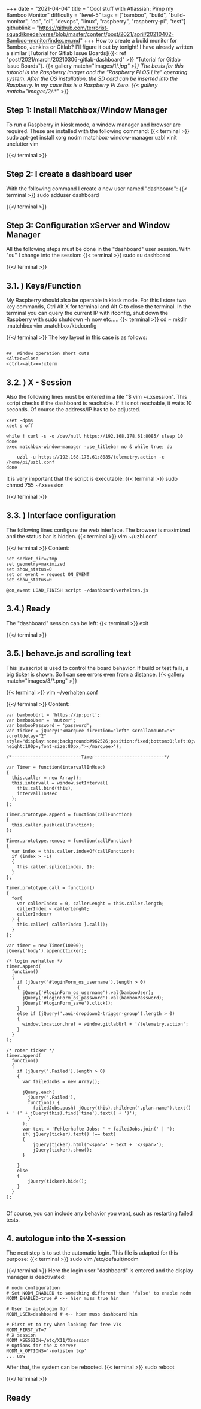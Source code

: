 +++
date = "2021-04-04"
title = "Cool stuff with Atlassian: Pimp my Bamboo Monitor"
difficulty = "level-5"
tags = ["bamboo", "build", "build-monitor", "cd", "ci", "devops", "linux", "raspberry", "raspberry-pi", "test"]
githublink = "https://github.com/terrorist-squad/knedelverse/blob/master/content/post/2021/april/20210402-Bamboo-monitor/index.en.md"
+++
How to create a build monitor for Bamboo, Jenkins or Gitlab? I'll figure it out by tonight! I have already written a similar [Tutorial for Gitlab Issue Boards]({{< ref "post/2021/march/20210306-gitlab-dashboard" >}} "Tutorial for Gitlab Issue Boards").
{{< gallery match="images/1/*.jpg" >}}
The basis for this tutorial is the Raspberry Imager and the "Raspberry Pi OS Lite" operating system. After the OS installation, the SD card can be inserted into the Raspberry. In my case this is a Raspberry Pi Zero.
{{< gallery match="images/2/*.*" >}}

## Step 1: Install Matchbox/Window Manager
To run a Raspberry in kiosk mode, a window manager and browser are required. These are installed with the following command:
{{< terminal >}}
sudo apt-get install xorg nodm matchbox-window-manager uzbl xinit unclutter vim

{{</ terminal >}}

## Step 2: I create a dashboard user
With the following command I create a new user named "dashboard":
{{< terminal >}}
sudo adduser dashboard

{{</ terminal >}}

## Step 3: Configuration xServer and Window Manager
All the following steps must be done in the "dashboard" user session. With "su" I change into the session:
{{< terminal >}}
sudo su dashboard

{{</ terminal >}}

##  3.1. ) Keys/Function
My Raspberry should also be operable in kiosk mode. For this I store two key commands, Ctrl Alt X for terminal and Alt C to close the terminal. In the terminal you can query the current IP with ifconfig, shut down the Raspberry with sudo shutdown -h now etc.....
{{< terminal >}}
cd ~
mkdir .matchbox
vim .matchbox/kbdconfig

{{</ terminal >}}
The key layout in this case is as follows:
```

##  Window operation short cuts
<Alt>c=close
<ctrl><alt>x=!xterm

```

##  3.2. ) X - Session
Also the following lines must be entered in a file "$ vim ~/.xsession". This script checks if the dashboard is reachable. If it is not reachable, it waits 10 seconds. Of course the address/IP has to be adjusted.
```
xset -dpms
xset s off

while ! curl -s -o /dev/null https://192.168.178.61:8085/ sleep 10
done
exec matchbox-window-manager -use_titlebar no & while true; do
   
    uzbl -u https://192.168.178.61:8085/telemetry.action -c /home/pi/uzbl.conf
done

```
It is very important that the script is executable:
{{< terminal >}}
sudo chmod 755 ~/.xsession

{{</ terminal >}}

##  3.3. ) Interface configuration
The following lines configure the web interface. The browser is maximized and the status bar is hidden.
{{< terminal >}}
vim ~/uzbl.conf

{{</ terminal >}}
Content:
```
set socket_dir=/tmp
set geometry=maximized
set show_status=0
set on_event = request ON_EVENT
set show_status=0

@on_event LOAD_FINISH script ~/dashboard/verhalten.js

```

##  3.4.) Ready
The "dashboard" session can be left:
{{< terminal >}}
exit

{{</ terminal >}}

##  3.5.) behave.js and scrolling text
This javascript is used to control the board behavior. If build or test fails, a big ticker is shown. So I can see errors even from a distance.
{{< gallery match="images/3/*.png" >}}

{{< terminal >}}
vim ~/verhalten.conf

{{</ terminal >}}
Content:
```
var bamboobUrl = 'https://ip:port';
var bambooUser = 'nutzer';
var bambooPassword = 'password';
var ticker = jQuery('<marquee direction="left" scrollamount="5" scrolldelay="2" style="display:none;background:#962526;position:fixed;bottom:0;left:0;width:100%;line-height:100px;font-size:80px;"></marquee>');

/*--------------------------Timer--------------------------*/

var Timer = function(intervallInMsec)
{
  this.caller = new Array();
  this.intervall = window.setInterval(
    this.call.bind(this),
    intervallInMsec
  );
};

Timer.prototype.append = function(callFunction)
{
  this.caller.push(callFunction);
};

Timer.prototype.remove = function(callFunction)
{
  var index = this.caller.indexOf(callFunction);
  if (index > -1) 
  {
    this.caller.splice(index, 1);
  }
};

Timer.prototype.call = function()
{
  for(
    var callerIndex = 0, callerLenght = this.caller.length;
    callerIndex < callerLenght;
    callerIndex++
  ) {
    this.caller[ callerIndex ].call();
  }
};

var timer = new Timer(10000);
jQuery('body').append(ticker);

/* login verhalten */
timer.append(
  function()
  {
    if (jQuery('#loginForm_os_username').length > 0)
    {
      jQuery('#loginForm_os_username').val(bambooUser);
      jQuery('#loginForm_os_password').val(bambooPassword);
      jQuery('#loginForm_save').click();
    }
    else if (jQuery('.aui-dropdown2-trigger-group').length > 0)
    {
      window.location.href = window.gitlabUrl + '/telemetry.action';
    }
  }
);

/* roter ticker */
timer.append(
  function()
  {
    if (jQuery('.Failed').length > 0)
    {
      var failedJobs = new Array();

      jQuery.each(
        jQuery('.Failed'),
        function() {
          failedJobs.push( jQuery(this).children('.plan-name').text() + ' (' + jQuery(this).find('time').text() + ')');
        }
      );
      var text = 'Fehlerhafte Jobs: ' + failedJobs.join(' | ');
      if( jQuery(ticker).text() !== text) 
      {
          jQuery(ticker).html('<span>' + text + '</span>');
          jQuery(ticker).show();
      }
      
    }
    else
    {
        jQuery(ticker).hide();
    }
  }
);


```
Of course, you can include any behavior you want, such as restarting failed tests.
## 4. autologue into the X-session
The next step is to set the automatic login. This file is adapted for this purpose:
{{< terminal >}}
sudo vim /etc/default/nodm

{{</ terminal >}}
Here the login user "dashboard" is entered and the display manager is deactivated:
```
# nodm configuration
# Set NODM_ENABLED to something different than 'false' to enable nodm
NODM_ENABLED=true # <-- hier muss true hin

# User to autologin for
NODM_USER=dashboard # <-- hier muss dashboard hin

# First vt to try when looking for free VTs
NODM_FIRST_VT=7
# X session
NODM_XSESSION=/etc/X11/Xsession
# Options for the X server
NODM_X_OPTIONS='-nolisten tcp'
... usw

```
After that, the system can be rebooted.
{{< terminal >}}
sudo reboot

{{</ terminal >}}

## Ready
